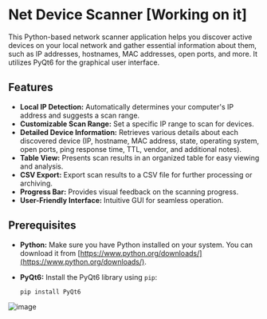 # Net Device Scanner [Working on it]

This Python-based network scanner application helps you discover active devices on your local network and gather essential information about them, such as IP addresses, hostnames, MAC addresses, open ports, and more. It utilizes PyQt6 for the graphical user interface.

## Features

* **Local IP Detection:** Automatically determines your computer's IP address and suggests a scan range.
* **Customizable Scan Range:**  Set a specific IP range to scan for devices.
* **Detailed Device Information:** Retrieves various details about each discovered device (IP, hostname, MAC address, state, operating system, open ports, ping response time, TTL, vendor, and additional notes).
* **Table View:** Presents scan results in an organized table for easy viewing and analysis.
* **CSV Export:** Export scan results to a CSV file for further processing or archiving.
* **Progress Bar:**  Provides visual feedback on the scanning progress.
* **User-Friendly Interface:** Intuitive GUI for seamless operation.

## Prerequisites

* **Python:** Make sure you have Python installed on your system. You can download it from [https://www.python.org/downloads/](https://www.python.org/downloads/).
* **PyQt6:** Install the PyQt6 library using `pip`:

   ```bash
   pip install PyQt6


![image](https://github.com/joesatriani10/net-device-scanner/assets/27362432/61ff3784-b402-4d71-a7d3-2cdd3892dfb7)
